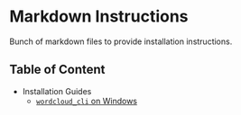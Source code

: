 # Markdown Instructions

Bunch of markdown files to provide installation instructions.

## Table of Content

- Installation Guides
  - [`wordcloud_cli` on Windows](installation/wordcloud_cli-windows.md)
